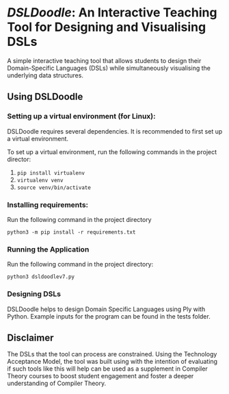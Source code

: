 # *DSLDoodle*: An Interactive Teaching Tool for Designing and Visualising DSLs

A simple interactive teaching tool that allows students to design their Domain-Specific Languages (DSLs) while simultaneously visualising the underlying data structures.

## Using DSLDoodle

### Setting up a virtual environment (for Linux):

DSLDoodle requires several dependencies. It is recommended to first set up a virtual environment. 

To set up a virtual environment, run the following commands in the project director:

1) ```pip install virtualenv```
2) ```virtualenv venv```
3) ```source venv/bin/activate``` 

### Installing requirements:

Run the following command in the project directory

```python3 -m pip install -r requirements.txt```

### Running the Application

Run the following command in the project directory:  

```python3 dsldoodlev7.py```

### Designing DSLs

DSLDoodle helps to design Domain Specific Languages using Ply with Python. Example inputs for the program can be found in the tests folder. 


## Disclaimer

The DSLs that the tool can process are constrained. Using the Technology Acceptance Model, the tool was built using with the intention of evaluating if such tools like this will help can be used as a supplement in Compiler Theory courses to boost student engagement and foster a deeper understanding of Compiler Theory.